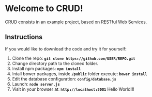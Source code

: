 Welcome to CRUD!
===================
CRUD consists in an example project, based on  RESTful Web Services.
## Instructions
If you would like to download the code and try it for yourself:
 1. Clone the repo: **`git clone https://github.com/USER/REPO.git`**
 2. Change directory path to the cloned folder.
 3. Install npm packages: **`npm install`**
 4. Intall bower packages, inside **`/public`** folder execute: **`bower install`**
 5. Edit the database configuration: **`config/database.js`**
 6. Launch: **`node server.js`**
 7. Visit in your browser at: **`http://localhost:8081`**
 Hello World!!!
